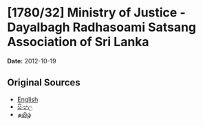 # [1780/32] Ministry of Justice - Dayalbagh Radhasoami Satsang Association of Sri Lanka

**Date:** 2012-10-19

## Original Sources

- [English](https://documents.gov.lk/view/extra-gazettes/2012/10/1780-32_E.pdf)
- [සිංහල](https://documents.gov.lk/view/extra-gazettes/2012/10/1780-32_S.pdf)
- [தமிழ்](https://documents.gov.lk/view/extra-gazettes/2012/10/1780-32_T.pdf)
